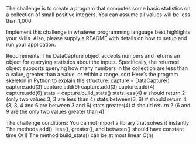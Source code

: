 The challenge is to create a program that computes some basic statistics on a collection of small positive integers. You can assume all values will be less than 1,000.

Implement this challenge in whatever programming language best highlights your skills. Also, please supply a README with details on how to setup and run your application.

Requirements:
The DataCapture object accepts numbers and returns an object for querying statistics about the inputs. Specifically, the returned object supports querying how many numbers in the collection are less than a value, greater than a value, or within a range.
sort
Here’s the program skeleton in Python to explain the structure:
capture = DataCapture()
capture.add(3)
capture.add(9)
capture.add(3)
capture.add(4)
capture.add(6)
stats = capture.build_stats()
stats.less(4) # should return 2 (only two values 3, 3 are less than 4)
stats.between(3, 6) # should return 4 (3, 3, 4 and 6 are between 3 and 6)
stats.greater(4) # should return 2 (6 and 9 are the only two values greater than 4)

The challenge conditions:
You cannot import a library that solves it instantly
The methods add(), less(), greater(), and between() should have constant time O(1)
The method build_stats() can be at most linear O(n)